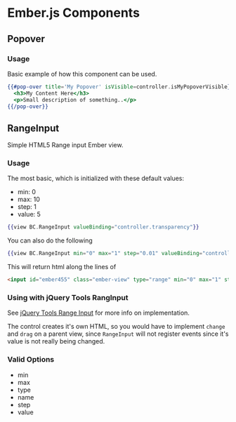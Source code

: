 Ember.js Components
====================
## Popover
### Usage
Basic example of how this component can be used.

```hbs
{{#pop-over title='My Popover' isVisible=controller.isMyPopoverVisible}}
  <h3>My Content Here</h3>
  <p>Small description of something..</p>
{{/pop-over}}
```


## RangeInput
Simple HTML5 Range input Ember view.

### Usage
The most basic, which is initialized with these default values:
* min: 0
* max: 10
* step: 1
* value: 5

```hbs
{{view BC.RangeInput valueBinding="controller.transparency"}}
```

You can also do the following
```hbs
{{view BC.RangeInput min="0" max="1" step="0.01" valueBinding="controller.transparency"}}
```

This will return html along the lines of

```html
<input id="ember455" class="ember-view" type="range" min="0" max="1" step="0.01" value="1">
```

### Using with jQuery Tools RangInput
See [jQuery Tools Range Input](http://jquerytools.org/documentation/rangeinput/) for more info on implementation.

The control creates it's own HTML, so you would have to implement `change` and `drag` on a parent view, 
since `RangeInput` will not register events since it's value is not really being changed.

### Valid Options

* min
* max
* type
* name
* step
* value
